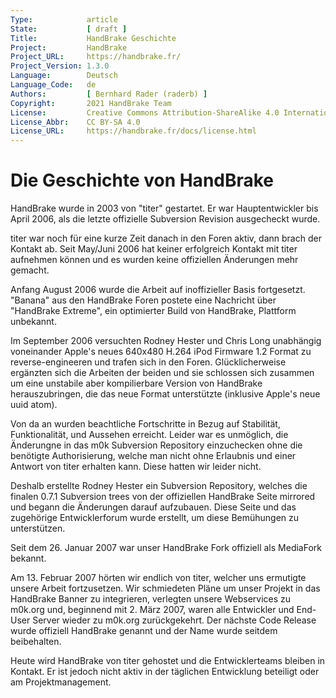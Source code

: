 ```yaml
---
Type:            article
State:           [ draft ]
Title:           HandBrake Geschichte
Project:         HandBrake
Project_URL:     https://handbrake.fr/
Project_Version: 1.3.0
Language:        Deutsch
Language_Code:   de
Authors:         [ Bernhard Rader (raderb) ]
Copyright:       2021 HandBrake Team
License:         Creative Commons Attribution-ShareAlike 4.0 International
License_Abbr:    CC BY-SA 4.0
License_URL:     https://handbrake.fr/docs/license.html
---
```


Die Geschichte von HandBrake
=============================

HandBrake wurde in 2003 von "titer" gestartet. Er war Hauptentwickler bis April 2006, als die letzte offizielle Subversion Revision ausgecheckt wurde.

titer war noch für eine kurze Zeit danach in den Foren aktiv, dann brach der Kontakt ab. Seit May/Juni 2006 hat keiner erfolgreich Kontakt mit titer aufnehmen können und es wurden keine offiziellen Änderungen mehr gemacht.

Anfang August 2006 wurde die Arbeit auf inoffizieller Basis fortgesetzt. "Banana" aus den HandBrake Foren postete eine Nachricht über "HandBrake Extreme", ein optimierter Build von HandBrake, Plattform unbekannt.

Im September 2006 versuchten Rodney Hester und Chris Long unabhängig voneinander Apple's neues 640x480 H.264 iPod Firmware 1.2 Format zu reverse-engineeren und trafen sich in den Foren. Glücklicherweise ergänzten sich die Arbeiten der beiden und sie schlossen sich zusammen um eine unstabile aber kompilierbare Version von HandBrake herauszubringen, die das neue Format unterstützte (inklusive Apple's neue uuid atom).

Von da an wurden beachtliche Fortschritte in Bezug auf Stabilität, Funktionalität, und Aussehen erreicht. Leider war es unmöglich, die Änderungne in das m0k Subversion Repository einzuchecken ohne die benötigte Authorisierung, welche man nicht ohne Erlaubnis und einer Antwort von titer erhalten kann. Diese hatten wir leider nicht.

Deshalb erstellte Rodney Hester ein Subversion Repository, welches die finalen 0.7.1 Subversion trees von der offiziellen HandBrake Seite mirrored und begann die Änderungen darauf aufzubauen. Diese Seite und das zugehörige Entwicklerforum wurde erstellt, um diese Bemühungen  zu unterstützen.

Seit dem 26. Januar 2007 war unser HandBrake Fork offiziell als MediaFork bekannt.

Am 13. Februar 2007 hörten wir endlich von titer, welcher uns ermutigte unsere Arbeit fortzusetzen. Wir schmiedeten Pläne um unser Projekt in das HandBrake Banner zu integrieren, verlegten unsere Webservices zu m0k.org und, beginnend mit 2. März 2007, waren alle Entwickler und End-User Server wieder zu m0k.org zurückgekehrt. Der nächste Code Release wurde offiziell HandBrake genannt und der Name wurde seitdem beibehalten.

Heute wird HandBrake von titer gehostet und die Entwicklerteams bleiben in Kontakt. Er ist jedoch nicht aktiv in der täglichen Entwicklung beteiligt oder am Projektmanagement.


